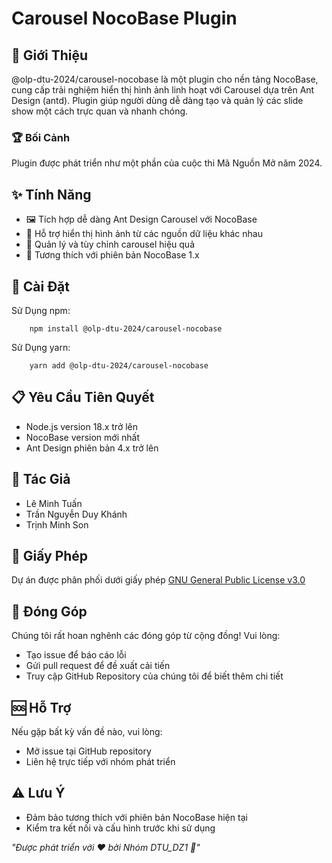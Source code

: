 # Carousel NocoBase Plugin
## 🌟 Giới Thiệu
@olp-dtu-2024/carousel-nocobase là một plugin cho nền tảng NocoBase, cung cấp trải nghiệm hiển thị hình ảnh linh hoạt với Carousel dựa trên Ant Design (antd). Plugin giúp người dùng dễ dàng tạo và quản lý các slide show một cách trực quan và nhanh chóng.
### 🏆 Bối Cảnh
Plugin được phát triển như một phần của cuộc thi Mã Nguồn Mở năm 2024.

## ✨ Tính Năng
- 🖼️ Tích hợp dễ dàng Ant Design Carousel với NocoBase
- 🔀 Hỗ trợ hiển thị hình ảnh từ các nguồn dữ liệu khác nhau
- 🔧 Quản lý và tùy chỉnh carousel hiệu quả
- 🔗 Tương thích với phiên bản NocoBase 1.x

## 🚀 Cài Đặt
Sử Dụng npm:

```
    npm install @olp-dtu-2024/carousel-nocobase
```
Sử Dụng yarn:
```
    yarn add @olp-dtu-2024/carousel-nocobase
```
## 📋 Yêu Cầu Tiên Quyết
- Node.js version 18.x trở lên
- NocoBase version mới nhất
- Ant Design phiên bản 4.x trở lên
## 👥 Tác Giả
- Lê Minh Tuấn
- Trần Nguyễn Duy Khánh
- Trịnh Minh Son


## 📄 Giấy Phép
Dự án được phân phối dưới giấy phép [GNU General Public License v3.0 ](https://github.com/olp-dtu-2024/DTU-GreenHope/blob/main/LICENCE)

## 🤝 Đóng Góp
Chúng tôi rất hoan nghênh các đóng góp từ cộng đồng! Vui lòng:

- Tạo issue để báo cáo lỗi
- Gửi pull request để đề xuất cải tiến
- Truy cập GitHub Repository của chúng tôi để biết thêm chi tiết

## 🆘 Hỗ Trợ
Nếu gặp bất kỳ vấn đề nào, vui lòng:

- Mở issue tại GitHub repository
- Liên hệ trực tiếp với nhóm phát triển
## ⚠️ Lưu Ý
- Đảm bảo tương thích với phiên bản NocoBase hiện tại
- Kiểm tra kết nối và cấu hình trước khi sử dụng



*"Được phát triển với ❤️ bởi Nhóm DTU_DZ1 🌟"*
